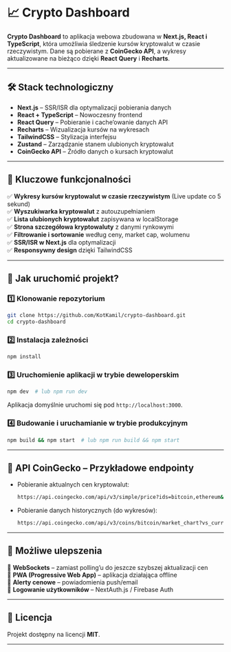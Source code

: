 # 📈 Crypto Dashboard

**Crypto Dashboard** to aplikacja webowa zbudowana w **Next.js, React i TypeScript**, która umożliwia śledzenie kursów kryptowalut w czasie rzeczywistym. Dane są pobierane z **CoinGecko API**, a wykresy aktualizowane na bieżąco dzięki **React Query** i **Recharts**.

---

## 🛠️ Stack technologiczny
- **Next.js** – SSR/ISR dla optymalizacji pobierania danych
- **React + TypeScript** – Nowoczesny frontend
- **React Query** – Pobieranie i cache’owanie danych API
- **Recharts** – Wizualizacja kursów na wykresach
- **TailwindCSS** – Stylizacja interfejsu
- **Zustand** – Zarządzanie stanem ulubionych kryptowalut
- **CoinGecko API** – Źródło danych o kursach kryptowalut

---

## 📌 Kluczowe funkcjonalności
✅ **Wykresy kursów kryptowalut w czasie rzeczywistym** (Live update co 5 sekund)  
✅ **Wyszukiwarka kryptowalut** z autouzupełnianiem  
✅ **Lista ulubionych kryptowalut** zapisywana w localStorage  
✅ **Strona szczegółowa kryptowaluty** z danymi rynkowymi  
✅ **Filtrowanie i sortowanie** według ceny, market cap, wolumenu  
✅ **SSR/ISR w Next.js** dla optymalizacji  
✅ **Responsywny design** dzięki TailwindCSS

---

## 🚀 Jak uruchomić projekt?
### 1️⃣ Klonowanie repozytorium
```bash
git clone https://github.com/KotKamil/crypto-dashboard.git
cd crypto-dashboard
```

### 2️⃣ Instalacja zależności
```bash
npm install
```

### 3️⃣ Uruchomienie aplikacji w trybie deweloperskim
```bash
npm dev  # lub npm run dev
```
Aplikacja domyślnie uruchomi się pod `http://localhost:3000`.

### 4️⃣ Budowanie i uruchamianie w trybie produkcyjnym
```bash
npm build && npm start  # lub npm run build && npm start
```

---

## 🔗 API CoinGecko – Przykładowe endpointy
- Pobieranie aktualnych cen kryptowalut:
  ```bash
  https://api.coingecko.com/api/v3/simple/price?ids=bitcoin,ethereum&vs_currencies=usd
  ```
- Pobieranie danych historycznych (do wykresów):
  ```bash
  https://api.coingecko.com/api/v3/coins/bitcoin/market_chart?vs_currency=usd&days=1&interval=minute
  ```

---

## 📌 Możliwe ulepszenia
🔹 **WebSockets** – zamiast polling’u do jeszcze szybszej aktualizacji cen  
🔹 **PWA (Progressive Web App)** – aplikacja działająca offline  
🔹 **Alerty cenowe** – powiadomienia push/email  
🔹 **Logowanie użytkowników** – NextAuth.js / Firebase Auth

---

## 📜 Licencja
Projekt dostępny na licencji **MIT**.

---
